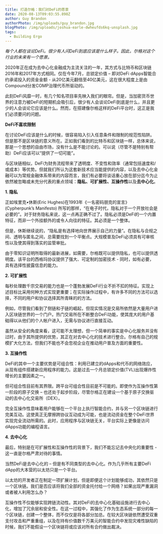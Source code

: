 ```yaml
---
title: 打造尔格：我们对DeFi的愿景
date: 2020-08-13T09:03:55.898Z
author: Guy Brandon
authorPhoto: /img/uploads/guy_brandon.jpg
blogPhoto: /img/uploads/joshua-earle-dwheufds6kq-unsplash.jpg
tags:
  - Building Ergo
---
```

<!--StartFragment-->

*每个人都在谈论DeFi。很少有人问DeFi到底应该是什么样子。因此，尔格对这个行业的未来有一个愿景。*

2020年正在成为去中心化金融成为主流关注的一年，其方式与比特币和区块链2016年和2017年方式相同。仅在今年7月，总锁定价值 – 即对DeFi dApps智能合约承诺投入的资金金额 - 从20亿美元翻倍至40亿美元，这在很大程度上是由Compound分发COMP治理代币所驱动的。

此刻DeFi风靡一时，有几个知名项目率先映入我们的眼帘。但是，当加密货币世界的注意力被DeFi的短期机会吸引后，很少有人会谈论DeFi到底是什么，并且更少的人会谈论它应该是什么。然而，在搭建像尔格这样的DeFi平台时，这正是我们必须要问的问题。

**DeFi不喜欢限制**

在讨论DeFi应该是什么的时候，很容易陷入引入任意条件和限制的规范性陷阱。但是那不是区块链的意义所在。正如我们看到的比特币和区块链一样，总体来说，那是一个思想的自由市场，没有什么是不能讨论的。可以说（尽管不是特别有帮助）DeFi应该可以“提供了一切可能”。

与区块链相似，DeFi为财务流程带来了透明度、不变性和效率（通常包括速度和/或成本）等优势。但就我们所认为这套新技术应当能提供的内容，以及去中心化金融可以为常规金融体系带来的内容而言，我们有必要将谈话重心放在部分迄今为止依然被忽略或未充分代表的重点领域：**隐私、可扩展性、互操作性**以及**去中心化**。

**1. 隐私**

正如埃里克•休斯(Eric Hughes)在1993年《一名密码朋克的宣言》(Cypherpunk’s Manifesto) 所写的那样，“在电子时代，隐私对于一个开放社会是必要的”。对于财务隐私来说，这一点再正确不过了。隐私必须是DeFi的一个内置特征，而非一个外挂额外的或令人向往的特征。其必须是一个整体。

但是，休斯继续说的，“隐私是有选择地向世界展示自己的力量”。在隐私与合规之间、透明与匿名之间，总需要找到一个平衡点。大规模普及DeFi必须具有可审核性以及使其得到落实的监管审批。

由于零知识证明所取得的最新进展，如需要，尔格既可以提供隐私，也可以提供透明度。该平台的西格玛协议提供了强大、可定制的加密技术 - 同时，如有必要，具有选择性披露信息的能力。

**2. 可扩展性**

每秒处理数千宗交易的能力也是一个蓬勃发展DeFi行业不折不扣的特征。实现上述目标比采用何种方式实现更重要；在实际操作过程中，有许多不同的方法可以选择，不同的用户和协议选择其所青睐的的方法。

例如，尽管我们看到了侧链和子链的崛起，但现实情况是交易所依然是大量用户进入区块链世界的一个门户。热门交易所在不断整合DeFi功能，使其庞大的用户基础得以从他们的个人帐户进入，无需与协议进行直接互动。

虽然从安全的角度来看，这可能不太理想，但一个简单的事实是中心化服务并没有过时，由于其所提供的优势，其正在对去中心化的技术进行整合。尔格有自己的规模扩大化方法，但我们不能也不会忽视企业在推动用户普及方面的重要性。

**3. 互操作性**

DeFi的其中一个主要优势是可组合性：利用已建立的dApps和代币的网络效应，从现有组件搭建新应用程序的能力。这是过去一个月总锁定价值(TVL)出现爆炸性增长的主要因素之一。

但可组合性目前有其界限。跨平台可组合性目前是不可能的。即使作为互操作性第一阶段的原子交换 – 也还处于起步阶段，尽管尔格正在建设一个基于原子交换驱动的去中心化交易所（DEX）。

完全互操作性意味着用户能够在一个平台上执行智能合约，并与另一个区块链进行完美互动。这使真正无摩擦跨协议互动成为可能，也是流动资金在整个DeFi世界实现完全流动所需的。此时，应用程序与区块链无关，平台实际上更像是访问dApps功能的编程语言。

**4. 去中心化**

最后，特别是在可扩展性和互操作性的背景下，我们不能忘记去中央化的重要性 - 这一直是尔格严肃对待的事情。

当然DeFi是去中心化的 – 但是有不同类型的去中心化。作为几乎所有主要DeFi dApp的大本营的以太坊只是一个平台。

以太坊的开发者正在制定一项扩展计划，但是即便这个计划能够成功，其依然只是一个区块链。我们是否应该将我们全部的资金托付给一个网络？如果出现严重漏洞或者被人利用怎么办？

互操作性不仅能够实现跨链流动性。其对DeFi的去中心化基础设施进行去中心化，增加了冗余层和安全性。在这一过程中，其强化了作为生态系统一部分的每一个区块链，创建一个整体，而不仅仅是将各部分加总。在较大区块链依然遭受双重支付攻击和严重重组，以及在持有价值数千万美元的智能合约中发现灾难性缺陷的时候，我们不能假设一个区块链将或应该对所有合约做出裁决。

<!--EndFragment-->